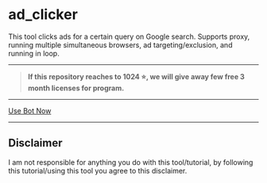 # ad_clicker

This tool clicks ads for a certain query on Google search. Supports proxy, running multiple simultaneous browsers, ad targeting/exclusion, and running in loop.

---

> **If this repository reaches to 1024 ⭐, we will give away few free 3 month licenses for program.**

---

[Use Bot Now](https://googleripple.com)

---

## Disclaimer

I am not responsible for anything you do with this tool/tutorial, by following this tutorial/using this tool you agree to this disclaimer.
